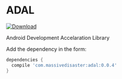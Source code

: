 # ADAL
 [ ![Download](https://api.bintray.com/packages/jmspt/maven/adal/images/download.svg) ](https://bintray.com/jmspt/maven/adal/_latestVersion)

Android Development Accelaration Library

Add the dependency in the form:
```groovy
dependencies {
  compile 'com.massivedisaster:adal:0.0.4'
}
```
